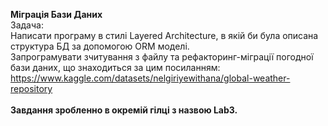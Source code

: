 **Міграція Бази Даних**<br>
Задача:<br>
Написати програму в стилі Layered Architecture, в якій би була описана структура БД за допомогою ORM моделі.<br> 
Запрограмувати зчитування з файлу та рефакторинг-міграції погодної бази даних, що знаходиться за цим посиланням:<br>
https://www.kaggle.com/datasets/nelgiriyewithana/global-weather-repository<br>
<br>
**Завдання зробленно в окремій гілці з назвою Lab3.**


